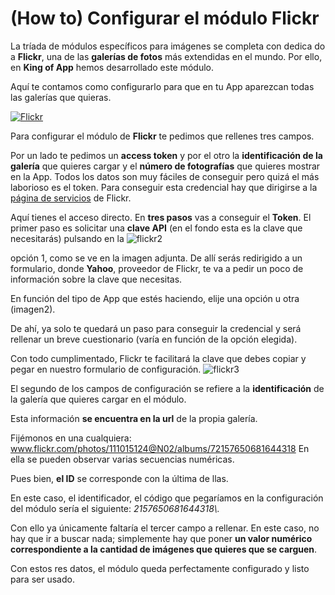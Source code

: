 # **(How to) Configurar el módulo Flickr**

La tríada de módulos específicos para imágenes se completa con dedica do a **Flickr**, una de las **galerías de fotos** más extendidas en el mundo. Por ello, en **King of App** hemos desarrollado este módulo.

Aquí te contamos como configurarlo para que en tu App aparezcan todas las galerías que quieras.

[![Flickr](http://kingofapp.es/wp-content/uploads/2016/01/Flickr-30ŗ.png)](http://kingofapp.es/wp-content/uploads/2016/01/Flickr.png)

Para configurar el módulo de **Flickr** te pedimos que rellenes tres campos.

Por un lado te pedimos un **access token** y por el otro la **identificación de la galería** que quieres cargar y el **número de fotografías** que quieres mostrar en la App. Todos los datos son muy fáciles de conseguir pero quizá el más laborioso es el token. Para conseguir esta credencial hay que dirigirse a la [página de servicios](https://www.flickr.com/services/apps/create/) de Flickr.

Aquí tienes el acceso directo. En **tres pasos** vas a conseguir el **Token**. El primer paso es solicitar una **clave API** (en el fondo esta es la clave que necesitarás) pulsando en la ![flickr2](http://kingofapp.es/wp-content/uploads/2016/01/flickr2-30ŗ.png)

opción 1, como se ve en la imagen adjunta. De allí serás redirigido a un formulario, donde **Yahoo**, proveedor de Flickr, te va a pedir un poco de información sobre la clave que necesitas.

En función del tipo de App que estés haciendo, elije una opción u otra (imagen2).

De ahí, ya solo te quedará un paso para conseguir la credencial y será rellenar un breve cuestionario (varía en función de la opción elegida).

Con todo cumplimentado, Flickr te facilitará la clave que debes copiar y pegar en nuestro formulario de configuración. ![flickr3](http://kingofapp.es/wp-content/uploads/2016/01/flickr3-30ř.png)

El segundo de los campos de configuración se refiere a la **identificación** de la galería que quieres cargar en el módulo.

Esta información **se encuentra en la url** de la propia galería.

Fijémonos en una cualquiera: www.flickr.com/photos/111015124@N02/albums/72157650681644318 En ella se pueden observar varias secuencias numéricas.

Pues bien, **el ID** se corresponde con la última de llas.

En este caso, el identificador, el código que pegaríamos en la configuración del módulo sería el siguiente: _2157650681644318\\._

Con ello ya únicamente faltaría el tercer campo a rellenar. En este caso, no hay que ir a buscar nada; simplemente hay que poner **un valor numérico correspondiente a la cantidad de imágenes que quieres que se carguen**.

Con estos res datos, el módulo queda perfectamente configurado y listo para ser usado.
